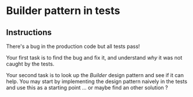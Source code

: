 # Builder pattern in tests

## Instructions

There's a bug in the production code but all tests pass!

Your first task is to find the bug and fix it, and understand
*why* it was not caught by the tests.

Your second task is to look up the *Builder* design pattern and
see if it can help. You may start by implementing the design pattern
naively in the tests and use this as a starting point ... or
maybe find an other solution ?
